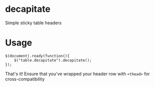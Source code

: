 decapitate
==========

Simple sticky table headers

Usage
=====
    $(document).ready(function(){
        $("table.decapitate").decapitate();
    });

That's it! Ensure that you've wrapped your header row with `<thead>` for cross-compatibility
